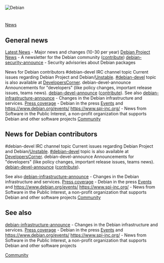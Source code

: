 ![Debian](https://www.debian.org/Pics/openlogo-50.png)

# 

[News](/News)



## General news





[Latest News](https://www.debian.org/News) - Major news and changes (10-30 per year) [Debian Project News](https://www.debian.org/News/project/) - A newsletter for the Debian community ([contribute](/ProjectNews)) [debian-security-announce](https://www.debian.org/security/#DSAS) - Security advisories about Debian packages 

 
News for Debian contributors
#debian-devel IRC channel topic Current issues regarding Debian Project and Debian/[Unstable](/DebianUnstable). 
[#debian-devel](ircs://irc.debian.org/#debian-devel) topic is also available at [DevelopersCorner](/DevelopersCorner). debian-devel-announce Announcements for "developers" (like policy changes, important release issues, teams news). 
[debian-devel-announce](https://lists.debian.org/debian-devel-announce "DebianList") ([contribute](/DeveloperNews)). 
See also
[debian-infrastructure-announce](https://lists.debian.org/debian-infrastructure-announce/ "DebianList") - Changes in the  Debian infrastructure and services. [Press coverage](/PressCoverage) - Debian in the press [Events](/DebianEvents) and <https://www.debian.org/events/> <https://www.spi-inc.org/> - News from Software in the Public Interest, a non-profit organization that supports Debian and other software projects  [Community](/Community) 

## News for Debian contributors





#debian-devel IRC channel topic Current issues regarding Debian Project and Debian/[Unstable](/DebianUnstable). 
[#debian-devel](ircs://irc.debian.org/#debian-devel) topic is also available at [DevelopersCorner](/DevelopersCorner). debian-devel-announce Announcements for "developers" (like policy changes, important release issues, teams news). 
[debian-devel-announce](https://lists.debian.org/debian-devel-announce "DebianList") ([contribute](/DeveloperNews)). 


See also
[debian-infrastructure-announce](https://lists.debian.org/debian-infrastructure-announce/ "DebianList") - Changes in the  Debian infrastructure and services. [Press coverage](/PressCoverage) - Debian in the press [Events](/DebianEvents) and <https://www.debian.org/events/> <https://www.spi-inc.org/> - News from Software in the Public Interest, a non-profit organization that supports Debian and other software projects  [Community](/Community) 

## See also





[debian-infrastructure-announce](https://lists.debian.org/debian-infrastructure-announce/ "DebianList") - Changes in the  Debian infrastructure and services. [Press coverage](/PressCoverage) - Debian in the press [Events](/DebianEvents) and <https://www.debian.org/events/> <https://www.spi-inc.org/> - News from Software in the Public Interest, a non-profit organization that supports Debian and other software projects 

 [Community](/Community) 

